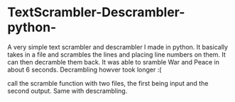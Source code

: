 TextScrambler-Descrambler-python-
=================================

A very simple text scrambler and descrambler I made in python. It basically takes in a file and scrambles the lines and placing line numbers on them. It can then decramble them back. It was able to sramble War and Peace in about 6 seconds. Decrambling howver took longer :(

call the scramble function with two files, the first being input and the second output. Same with descrambling. 
